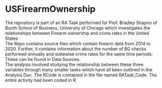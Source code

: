 # USFirearmOwnership
The repository is part of an RA Task performed for Prof. Bradley Shapiro of Booth School of Business, University of Chicago which investigates the relationships between Firearm ownership and crime rates in the United States
<br/> The Repo contains source files which contain firearm data from 2014 to 2020. Further, it contains information about the number of BG checks performed annually and statewise crime rates for the same time periods. These can be found in Data Sources.
<br/> The analysis involved studying the relationship between these three variables through many smaller tasks which have all been outlined in the Analysis Doc. The RCode is contained in the file named RATask_Code. The entire activity had been coded in R. 
